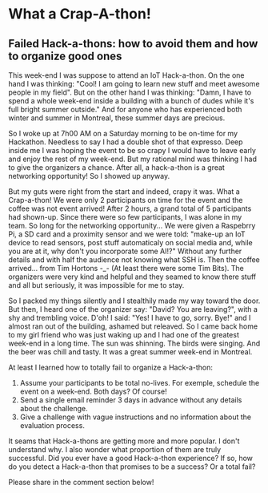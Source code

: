 # What a Crap-A-thon!
## Failed Hack-a-thons: how to avoid them and how to organize good ones

This week-end I was suppose to attend an IoT Hack-a-thon. On the one hand I was thinking: "Cool! I am going to learn new stuff and meet awesome people in my field". But on the other hand I was thinking: "Damn, I have to spend a whole week-end inside a building with a bunch of dudes while it's full bright summer outside." And for anyone who has experienced both winter and summer in Montreal, these summer days are precious.

So I woke up at 7h00 AM on a Saturday morning to be on-time for my Hackathon. Needless to say I had a double shot of that expresso. Deep inside me I was hoping the event to be so crapy I would have to leave early and enjoy the rest of my week-end. But my rational mind was thinking I had to give the organizers a chance. After all, a hack-a-thon is a great networking opportunity! So I showed up anyway.

But my guts were right from the start and indeed, crapy it was. What a Crap-a-thon! We were only 2 participants on time for the event and the coffee was not event arrived! After 2 hours, a grand total of 5 participants had shown-up. Since there were so few participants, I was alone in my team. So long for the networking opportunity... We were given a Raspebrry Pi, a SD card and a proximity sensor and we were told: "make-up an IoT device to read sensors, post stuff automaticaly on social media and, while you are at it, why don't you incorporate some AI!?" Without any further details and with half the audience not knowing what SSH is. Then the coffee arrived... from Tim Hortons -_- (At least there were some Tim Bits). The organizers were very kind and helpful and they seamed to know there stuff and all but seriously, it was impossible for me to stay. 

So I packed my things silently and I stealthily made my way toward the door. But then, I heard one of the organizer say: "David? You are leaving?", with a shy and trembling voice. D'oh! I said: "Yes! I have to go, sorry. Bye!" and I almost ran out of the building, ashamed but releaved. So I came back home to my girl friend who was just waking up and I had one of the greatest week-end in a long time. The sun was shinning. The birds were singing. And the beer was chill and tasty. It was a great summer week-end in Montreal.

At least I learned how to totally fail to organize a Hack-a-thon:

1. Assume your participants to be total no-lives. For exemple, schedule the event on a week-end. Both days? Of course!
2. Send a single email reminder 3 days in advance without any details about the challenge.
3. Give a challenge with vague instructions and no information about the evaluation process.

It seams that Hack-a-thons are getting more and more popular. I don't understand why. I also wonder what proportion of them are truly successful. Did you ever have a good Hack-a-thon experience? If so, how do you detect a Hack-a-thon that promises to be a success? Or a total fail?

Please share in the comment section below!



